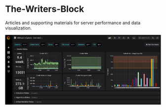 # The-Writers-Block
Articles and supporting materials for server performance and data visualization.

![Example Dashboard](https://github.com/vmkdaily/The-Writers-Block/blob/master/vsphere%20overview.png)
